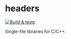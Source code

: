 # headers

[![Build & tests](/../../actions/workflows/main.yml/badge.svg)](/../../actions/workflows/main.yml)


Single-file libraries for C/C++.
